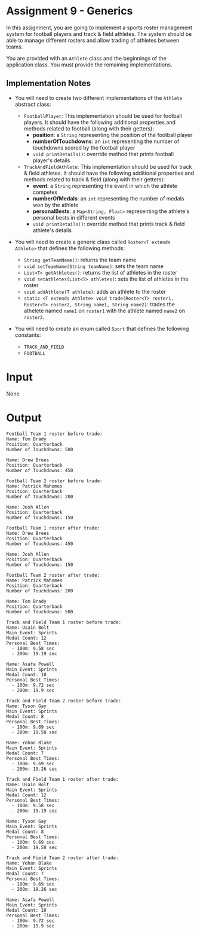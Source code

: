 # Assignment 9 - Generics
In this assignment, you are going to implement a sports roster management system for football players and track & field athletes. The system should be able to manage different rosters and allow trading of athletes between teams.

You are provided with an `Athlete` class and the beginnings of the application class.  You must provide the remaining implementations.

## Implementation Notes
- You will need to create two different implementations of the `Athlete` abstract class:
   - `FootballPlayer`: This implementation should be used for football players. It should have the following additional properties and methods related to football (along with their getters):
      - **position**: a `String` representing the position of the football player
      - **numberOfTouchdowns**: an `int` representing the number of touchdowns scored by the football player
      - `void printDetails()`: override method that prints football player's details
   - `TrackAndFieldAthlete`: This implementation should be used for track & field athletes. It should have the following additional properties and methods related to track & field (along with their getters):
      - **event**: a `String` representing the event in which the athlete competes
      - **numberOfMedals**: an `int` representing the number of medals won by the athlete
      - **personalBests**: a `Map<String, Float>` representing the athlete's personal bests in different events
      - `void printDetails()`: override method that prints track & field athlete's details

- You will need to create a generic class called `Roster<T extends Athlete>` that defines the following methods:
   - `String getTeamName()`: returns the team name
   - `void setTeamName(String teamName)`: sets the team name
   - `List<T> getAthletes()`: returns the list of athletes in the roster
   - `void setAthletes(List<T> athletes)`: sets the list of athletes in the roster
   - `void addAthlete(T athlete)`: adds an athlete to the roster
   - `static <T extends Athlete> void trade(Roster<T> roster1, Roster<T> roster2, String name1, String name2)`: trades the athelete named `name1` on `roster1` with the athlete named `name2` on `roster2`.

- You will need to create an enum called `Sport` that defines the following constants:
   - `TRACK_AND_FIELD`
   - `FOOTBALL`

# Input
None

# Output
~~~~
Football Team 1 roster before trade: 
Name: Tom Brady
Position: Quarterback
Number of Touchdowns: 500

Name: Drew Brees
Position: Quarterback
Number of Touchdowns: 450

Football Team 2 roster before trade: 
Name: Patrick Mahomes
Position: Quarterback
Number of Touchdowns: 200

Name: Josh Allen
Position: Quarterback
Number of Touchdowns: 150

Football Team 1 roster after trade: 
Name: Drew Brees
Position: Quarterback
Number of Touchdowns: 450

Name: Josh Allen
Position: Quarterback
Number of Touchdowns: 150

Football Team 2 roster after trade: 
Name: Patrick Mahomes
Position: Quarterback
Number of Touchdowns: 200

Name: Tom Brady
Position: Quarterback
Number of Touchdowns: 500

Track and Field Team 1 roster before trade: 
Name: Usain Bolt
Main Event: Sprints
Medal Count: 12
Personal Best Times: 
  - 100m: 9.58 sec
  - 200m: 19.19 sec

Name: Asafa Powell
Main Event: Sprints
Medal Count: 10
Personal Best Times: 
  - 100m: 9.72 sec
  - 200m: 19.9 sec

Track and Field Team 2 roster before trade: 
Name: Tyson Gay
Main Event: Sprints
Medal Count: 8
Personal Best Times: 
  - 100m: 9.69 sec
  - 200m: 19.58 sec

Name: Yohan Blake
Main Event: Sprints
Medal Count: 7
Personal Best Times: 
  - 100m: 9.69 sec
  - 200m: 19.26 sec

Track and Field Team 1 roster after trade: 
Name: Usain Bolt
Main Event: Sprints
Medal Count: 12
Personal Best Times: 
  - 100m: 9.58 sec
  - 200m: 19.19 sec

Name: Tyson Gay
Main Event: Sprints
Medal Count: 8
Personal Best Times: 
  - 100m: 9.69 sec
  - 200m: 19.58 sec

Track and Field Team 2 roster after trade: 
Name: Yohan Blake
Main Event: Sprints
Medal Count: 7
Personal Best Times: 
  - 100m: 9.69 sec
  - 200m: 19.26 sec

Name: Asafa Powell
Main Event: Sprints
Medal Count: 10
Personal Best Times: 
  - 100m: 9.72 sec
  - 200m: 19.9 sec
~~~~
